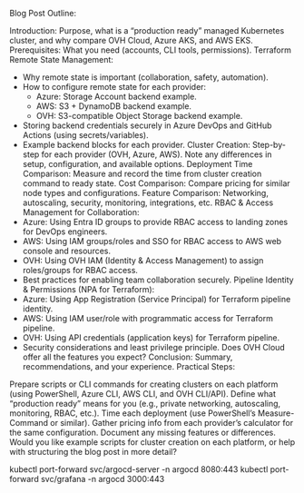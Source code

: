 Blog Post Outline:

Introduction: Purpose, what is a “production ready” managed Kubernetes cluster, and why compare OVH Cloud, Azure AKS, and AWS EKS.
Prerequisites: What you need (accounts, CLI tools, permissions).
Terraform Remote State Management:
- Why remote state is important (collaboration, safety, automation).
- How to configure remote state for each provider:
  - Azure: Storage Account backend example.
  - AWS: S3 + DynamoDB backend example.
  - OVH: S3-compatible Object Storage backend example.
- Storing backend credentials securely in Azure DevOps and GitHub Actions (using secrets/variables).
- Example backend blocks for each provider.
Cluster Creation:
Step-by-step for each provider (OVH, Azure, AWS).
Note any differences in setup, configuration, and available options.
Deployment Time Comparison:
Measure and record the time from cluster creation command to ready state.
Cost Comparison:
Compare pricing for similar node types and configurations.
Feature Comparison:
Networking, autoscaling, security, monitoring, integrations, etc.
RBAC & Access Management for Collaboration:
- Azure: Using Entra ID groups to provide RBAC access to landing zones for DevOps engineers.
- AWS: Using IAM groups/roles and SSO for RBAC access to AWS web console and resources.
- OVH: Using OVH IAM (Identity & Access Management) to assign roles/groups for RBAC access.
- Best practices for enabling team collaboration securely.
Pipeline Identity & Permissions (NPA for Terraform):
- Azure: Using App Registration (Service Principal) for Terraform pipeline identity.
- AWS: Using IAM user/role with programmatic access for Terraform pipeline.
- OVH: Using API credentials (application keys) for Terraform pipeline.
- Security considerations and least privilege principle.
Does OVH Cloud offer all the features you expect?
Conclusion: Summary, recommendations, and your experience.
Practical Steps:

Prepare scripts or CLI commands for creating clusters on each platform (using PowerShell, Azure CLI, AWS CLI, and OVH CLI/API).
Define what “production ready” means for you (e.g., private networking, autoscaling, monitoring, RBAC, etc.).
Time each deployment (use PowerShell’s Measure-Command or similar).
Gather pricing info from each provider’s calculator for the same configuration.
Document any missing features or differences.
Would you like example scripts for cluster creation on each platform, or help with structuring the blog post in more detail?

kubectl port-forward svc/argocd-server -n argocd 8080:443
kubectl port-forward svc/grafana -n argocd 3000:443
